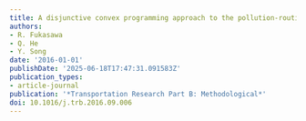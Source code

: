 ```yaml
---
title: A disjunctive convex programming approach to the pollution-routing problem
authors:
- R. Fukasawa
- Q. He
- Y. Song
date: '2016-01-01'
publishDate: '2025-06-18T17:47:31.091583Z'
publication_types:
- article-journal
publication: '*Transportation Research Part B: Methodological*'
doi: 10.1016/j.trb.2016.09.006
---
```

